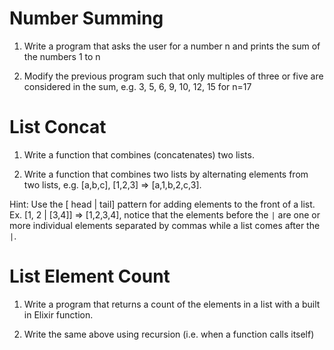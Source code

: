 # Number Summing

1. Write a program that asks the user for a number n and prints the sum of the numbers 1 to n

2. Modify the previous program such that only multiples of three or five are considered in the sum, e.g. 3, 5, 6, 9, 10, 12, 15 for n=17


# List Concat

1. Write a function that combines (concatenates) two lists.

2. Write a function that combines two lists by alternating elements from two lists, e.g. [a,b,c], [1,2,3] => [a,1,b,2,c,3].

Hint: Use the [ head | tail] pattern for adding elements to the front of a list.
Ex. [1, 2 | [3,4]] => [1,2,3,4], notice that the elements before the `|` are one or more
individual elements separated by commas while a list comes after the `|`.

# List Element Count

1. Write a program that returns a count of the elements in a list with a built in Elixir function.

2. Write the same above using recursion (i.e. when a function calls itself)
